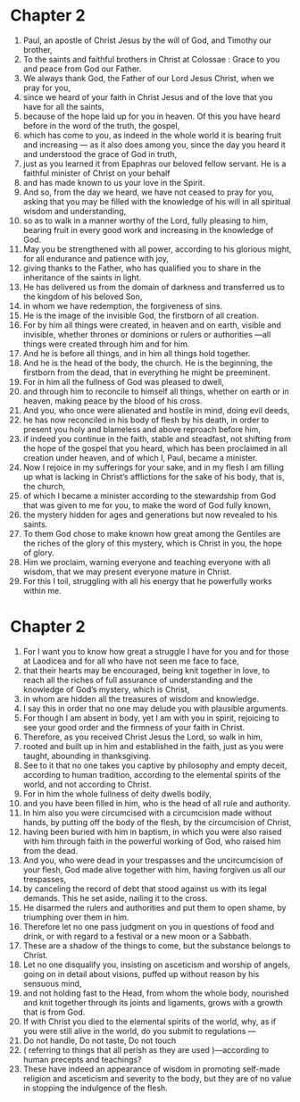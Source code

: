 # Chapter 2

1. Paul, an apostle of Christ Jesus by the will of God, and Timothy our brother,
2. To the saints and faithful brothers in Christ at Colossae : Grace to you and peace from God our Father.
3. We always thank God, the Father of our Lord Jesus Christ, when we pray for you,
4. since we heard of your faith in Christ Jesus and of the love that you have for all the saints,
5. because of the hope laid up for you in heaven. Of this you have heard before in the word of the truth, the gospel,
6. which has come to you, as indeed in the whole world it is bearing fruit and increasing — as it also does among you, since the day you heard it and understood the grace of God in truth,
7. just as you learned it from Epaphras our beloved fellow servant. He is a faithful minister of Christ on your behalf
8. and has made known to us your love in the Spirit.
9. And so, from the day we heard, we have not ceased to pray for you, asking that you may be filled with the knowledge of his will in all spiritual wisdom and understanding,
10. so as to walk in a manner worthy of the Lord, fully pleasing to him, bearing fruit in every good work and increasing in the knowledge of God.
11. May you be strengthened with all power, according to his glorious might, for all endurance and patience with joy,
12. giving thanks to the Father, who has qualified you to share in the inheritance of the saints in light.
13. He has delivered us from the domain of darkness and transferred us to the kingdom of his beloved Son,
14. in whom we have redemption, the forgiveness of sins.
15. He is the image of the invisible God, the firstborn of all creation.
16. For by him all things were created, in heaven and on earth, visible and invisible, whether thrones or dominions or rulers or authorities —all things were created through him and for him.
17. And he is before all things, and in him all things hold together.
18. And he is the head of the body, the church. He is the beginning, the firstborn from the dead, that in everything he might be preeminent.
19. For in him all the fullness of God was pleased to dwell,
20. and through him to reconcile to himself all things, whether on earth or in heaven, making peace by the blood of his cross.
21. And you, who once were alienated and hostile in mind, doing evil deeds,
22. he has now reconciled in his body of flesh by his death, in order to present you holy and blameless and above reproach before him,
23. if indeed you continue in the faith, stable and steadfast, not shifting from the hope of the gospel that you heard, which has been proclaimed in all creation under heaven, and of which I, Paul, became a minister.
24. Now I rejoice in my sufferings for your sake, and in my flesh I am filling up what is lacking in Christ’s afflictions for the sake of his body, that is, the church,
25. of which I became a minister according to the stewardship from God that was given to me for you, to make the word of God fully known,
26. the mystery hidden for ages and generations but now revealed to his saints.
27. To them God chose to make known how great among the Gentiles are the riches of the glory of this mystery, which is Christ in you, the hope of glory.
28. Him we proclaim, warning everyone and teaching everyone with all wisdom, that we may present everyone mature in Christ.
29. For this I toil, struggling with all his energy that he powerfully works within me.

# Chapter 2

1. For I want you to know how great a struggle I have for you and for those at Laodicea and for all who have not seen me face to face,
2. that their hearts may be encouraged, being knit together in love, to reach all the riches of full assurance of understanding and the knowledge of God’s mystery, which is Christ,
3. in whom are hidden all the treasures of wisdom and knowledge.
4. I say this in order that no one may delude you with plausible arguments.
5. For though I am absent in body, yet I am with you in spirit, rejoicing to see your good order and the firmness of your faith in Christ.
6. Therefore, as you received Christ Jesus the Lord, so walk in him,
7. rooted and built up in him and established in the faith, just as you were taught, abounding in thanksgiving.
8. See to it that no one takes you captive by philosophy and empty deceit, according to human tradition, according to the elemental spirits of the world, and not according to Christ.
9. For in him the whole fullness of deity dwells bodily,
10. and you have been filled in him, who is the head of all rule and authority.
11. In him also you were circumcised with a circumcision made without hands, by putting off the body of the flesh, by the circumcision of Christ,
12. having been buried with him in baptism, in which you were also raised with him through faith in the powerful working of God, who raised him from the dead.
13. And you, who were dead in your trespasses and the uncircumcision of your flesh, God made alive together with him, having forgiven us all our trespasses,
14. by canceling the record of debt that stood against us with its legal demands. This he set aside, nailing it to the cross.
15. He disarmed the rulers and authorities and put them to open shame, by triumphing over them in him.
16. Therefore let no one pass judgment on you in questions of food and drink, or with regard to a festival or a new moon or a Sabbath.
17. These are a shadow of the things to come, but the substance belongs to Christ.
18. Let no one disqualify you, insisting on asceticism and worship of angels, going on in detail about visions, puffed up without reason by his sensuous mind,
19. and not holding fast to the Head, from whom the whole body, nourished and knit together through its joints and ligaments, grows with a growth that is from God.
20. If with Christ you died to the elemental spirits of the world, why, as if you were still alive in the world, do you submit to regulations —
21. Do not handle, Do not taste, Do not touch
22. ( referring to things that all perish as they are used )—according to human precepts and teachings?
23. These have indeed an appearance of wisdom in promoting self-made religion and asceticism and severity to the body, but they are of no value in stopping the indulgence of the flesh.

